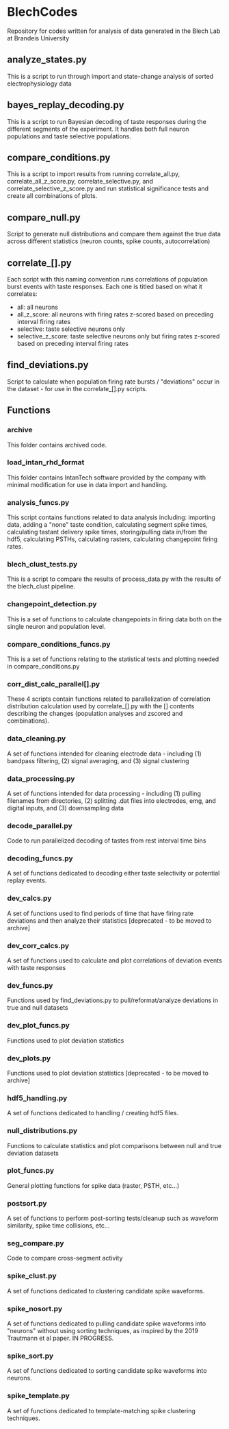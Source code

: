 # BlechCodes
 Repository for codes written for analysis of data generated in the Blech Lab at Brandeis University
 
 ## analyze_states.py
 This is a script to run through import and state-change analysis of sorted electrophysiology data

 ## bayes_replay_decoding.py
 This is a script to run Bayesian decoding of taste responses during the different segments of the experiment. It handles both full neuron populations and taste selective populations.

 ## compare_conditions.py
 This is a script to import results from running correlate_all.py, correlate_all_z_score.py, correlate_selective.py, and correlate_selective_z_score.py and run statistical significance tests and create all combinations of plots.

 ## compare_null.py 
 Script to generate null distributions and compare them against the true data across different statistics (neuron counts, spike counts, autocorrelation)

 ## correlate_[].py
 Each script with this naming convention runs correlations of population burst events with taste responses. Each one is titled based on what it correlates:
 - all: all neurons
 - all_z_score: all neurons with firing rates z-scored based on preceding interval firing rates
 - selective: taste selective neurons only
 - selective_z_score: taste selective neurons only but firing rates z-scored based on preceding interval firing rates

 ## find_deviations.py
 Script to calculate when population firing rate bursts / "deviations" occur in the dataset - for use in the correlate_[].py scripts.

 ## Functions

 ### archive
 This folder contains archived code.

 ### load_intan_rhd_format
 This folder contains IntanTech software provided by the company with minimal modification for use in data import and handling.

 ### analysis_funcs.py
 This script contains functions related to data analysis including: importing data, adding a "none" taste condition, calculating segment spike times, calculating tastant delivery spike times, storing/pulling data in/from the hdf5, calculating PSTHs, calculating rasters, calculating changepoint firing rates.
 
 ### blech_clust_tests.py
 This is a script to compare the results of process_data.py with the results of the blech_clust pipeline.

 ### changepoint_detection.py
 This is a set of functions to calculate changepoints in firing data both on the single neuron and population level.

 ### compare_conditions_funcs.py
 This is a set of functions relating to the statistical tests and plotting needed in compare_conditions.py

 ### corr_dist_calc_parallel[].py
 These 4 scripts contain functions related to parallelization of correlation distribution calculation used by correlate_[].py with the [] contents describing the changes (population analyses and zscored and combinations).
 
 ### data_cleaning.py
 A set of functions intended for cleaning electrode data - including (1) bandpass filtering, (2) signal averaging, and (3) signal clustering
 
 ### data_processing.py
 A set of functions intended for data processing - including (1) pulling filenames from directories, (2) splitting .dat files into electrodes, emg, and digital inputs, and (3) downsampling data

 ### decode_parallel.py
 Code to run parallelized decoding of tastes from rest interval time bins

 ### decoding_funcs.py
 A set of functions dedicated to decoding either taste selectivity or potential replay events.

 ### dev_calcs.py
 A set of functions used to find periods of time that have firing rate deviations and then analyze their statistics  [deprecated - to be moved to archive]

 ### dev_corr_calcs.py
 A set of functions used to calculate and plot correlations of deviation events with taste responses

 ### dev_funcs.py
 Functions used by find_deviations.py to pull/reformat/analyze deviations in true and null datasets

 ### dev_plot_funcs.py
 Functions used to plot deviation statistics

 ### dev_plots.py
 Functions used to plot deviation statistics [deprecated - to be moved to archive]
 
 ### hdf5_handling.py
 A set of functions dedicated to handling / creating hdf5 files.

 ### null_distributions.py
 Functions to calculate statistics and plot comparisons between null and true deviation datasets

 ### plot_funcs.py
 General plotting functions for spike data (raster, PSTH, etc...)
 
 ### postsort.py
 A set of functions to perform post-sorting tests/cleanup such as waveform similarity, spike time collisions, etc...

 ### seg_compare.py
 Code to compare cross-segment activity

 ### spike_clust.py
 A set of functions dedicated to clustering candidate spike waveforms.
 
 ### spike_nosort.py
 A set of functions dedicated to pulling candidate spike waveforms into "neurons" without using sorting techniques, as inspired by the 2019 Trautmann et al paper. IN PROGRESS.
 
 ### spike_sort.py
 A set of functions dedicated to sorting candidate spike waveforms into neurons.
 
 ### spike_template.py
 A set of functions dedicated to template-matching spike clustering techniques.
